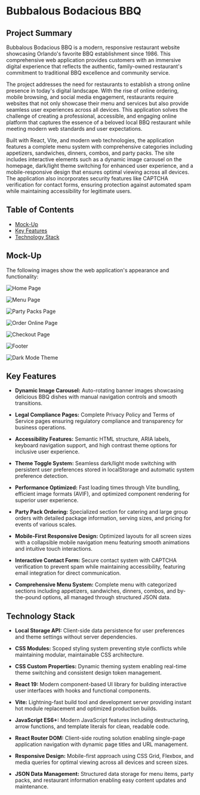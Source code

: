 # Bubbalous Bodacious BBQ

## Project Summary

Bubbalous Bodacious BBQ is a modern, responsive restaurant website showcasing Orlando's favorite BBQ establishment since 1986. This comprehensive web application provides customers with an immersive digital experience that reflects the authentic, family-owned restaurant's commitment to traditional BBQ excellence and community service.

The project addresses the need for restaurants to establish a strong online presence in today's digital landscape. With the rise of online ordering, mobile browsing, and social media engagement, restaurants require websites that not only showcase their menu and services but also provide seamless user experiences across all devices. This application solves the challenge of creating a professional, accessible, and engaging online platform that captures the essence of a beloved local BBQ restaurant while meeting modern web standards and user expectations.

Built with React, Vite, and modern web technologies, the application features a complete menu system with comprehensive categories including appetizers, sandwiches, dinners, combos, and party packs. The site includes interactive elements such as a dynamic image carousel on the homepage, dark/light theme switching for enhanced user experience, and a mobile-responsive design that ensures optimal viewing across all devices. The application also incorporates security features like CAPTCHA verification for contact forms, ensuring protection against automated spam while maintaining accessibility for legitimate users.

## Table of Contents

- [Mock-Up](#mock-up)
- [Key Features](#key-features)
- [Technology Stack](#technology-stack)

## Mock-Up

The following images show the web application's appearance and functionality:

![Home Page](./src/assets/screenshots/homePage.png)

![Menu Page](./src/assets/screenshots/menuPage.png)

![Party Packs Page](./src/assets/screenshots/partyPacksPage.png)

![Order Online Page](./src/assets/screenshots/orderOnlinePage.png)

![Checkout Page](./src/assets/screenshots/checkout.png)

![Footer](./src/assets/screenshots/footer.png)

![Dark Mode Theme](./src/assets/screenshots/darkTheme.png)

## Key Features

- **Dynamic Image Carousel:** Auto-rotating banner images showcasing delicious BBQ dishes with manual navigation controls and smooth transitions.

- **Legal Compliance Pages:** Complete Privacy Policy and Terms of Service pages ensuring regulatory compliance and transparency for business operations.

- **Accessibility Features:** Semantic HTML structure, ARIA labels, keyboard navigation support, and high contrast theme options for inclusive user experience.

- **Theme Toggle System:** Seamless dark/light mode switching with persistent user preferences stored in localStorage and automatic system preference detection.

- **Performance Optimized:** Fast loading times through Vite bundling, efficient image formats (AVIF), and optimized component rendering for superior user experience.

- **Party Pack Ordering:** Specialized section for catering and large group orders with detailed package information, serving sizes, and pricing for events of various scales.

- **Mobile-First Responsive Design:** Optimized layouts for all screen sizes with a collapsible mobile navigation menu featuring smooth animations and intuitive touch interactions.

- **Interactive Contact Form:** Secure contact system with CAPTCHA verification to prevent spam while maintaining accessibility, featuring email integration for direct communication.

- **Comprehensive Menu System:** Complete menu with categorized sections including appetizers, sandwiches, dinners, combos, and by-the-pound options, all managed through structured JSON data.

## Technology Stack

- **Local Storage API:** Client-side data persistence for user preferences and theme settings without server dependencies.

- **CSS Modules:** Scoped styling system preventing style conflicts while maintaining modular, maintainable CSS architecture.

- **CSS Custom Properties:** Dynamic theming system enabling real-time theme switching and consistent design token management.

- **React 19:** Modern component-based UI library for building interactive user interfaces with hooks and functional components.

- **Vite:** Lightning-fast build tool and development server providing instant hot module replacement and optimized production builds.

- **JavaScript ES6+:** Modern JavaScript features including destructuring, arrow functions, and template literals for clean, readable code.

- **React Router DOM:** Client-side routing solution enabling single-page application navigation with dynamic page titles and URL management.

- **Responsive Design:** Mobile-first approach using CSS Grid, Flexbox, and media queries for optimal viewing across all devices and screen sizes.

- **JSON Data Management:** Structured data storage for menu items, party packs, and restaurant information enabling easy content updates and maintenance.

